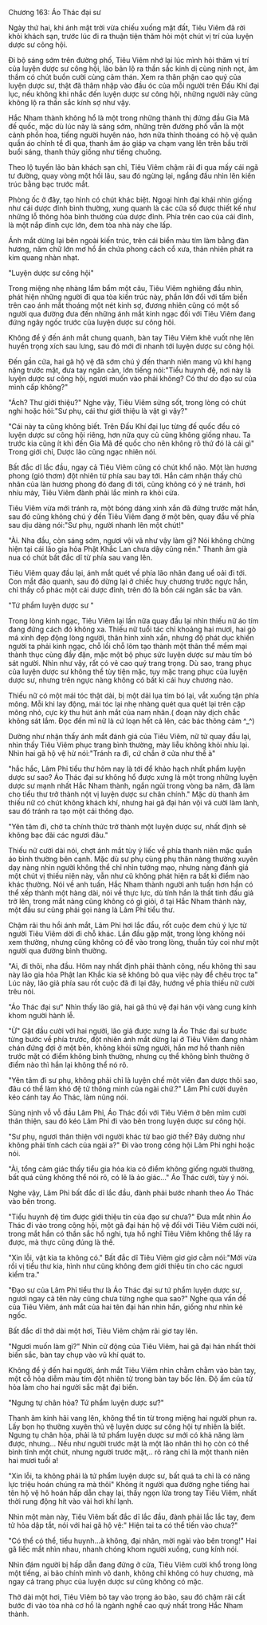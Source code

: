 




Chương 163: Áo Thác đại sư


Ngày thứ hai, khi ánh mặt trời vừa chiếu xuống mặt đất, Tiêu Viêm đã rời khỏi khách sạn, trước lúc đi ra thuận tiện thăm hỏi một chút vị trí của luyện dược sư công hội.

Đi bộ sáng sớm trên đường phố, Tiêu Viêm nhớ lại lúc mình hỏi thăm vị trí của luyện dược sư công hội, lão bản lộ ra thần sắc kinh dị cùng nịnh nọt, âm thầm có chút buồn cười cùng cảm thán. Xem ra thân phận cao quý của luyện dược sư, thật đã thâm nhập vào đầu óc của mỗi người trên Đấu Khí đại lục, nếu không khi nhắc đến luyện dược sư công hội, những người này cũng không lộ ra thần sắc kính sợ như vậy.

Hắc Nham thành không hổ là một trong những thành thị đứng đầu Gia Mã đế quốc, mặc dù lúc này là sáng sớm, những trên đường phố vẫn là một cảnh phồn hoa, tiếng người huyên náo, hơn nữa thỉnh thoảng có hộ vệ quân quần áo chỉnh tề đi qua, thanh âm áo giáp va chạm vang lên trên bầu trời buổi sáng, thanh thúy giống như tiếng chuông.

Theo lộ tuyến lão bản khách sạn chỉ, Tiêu Viêm chậm rãi đi qua mấy cái ngã tư đường, quay vòng một hồi lâu, sau đó ngừng lại, ngẩng đầu nhìn lên kiến trúc bằng bạc trước mắt.

Phòng ốc ở đây, tạo hình có chút khác biệt. Ngoại hình đại khái nhìn giống như cái dược đỉnh bình thường, xung quanh là các cửa sổ được thiết kế như những lỗ thông hỏa bình thường của dược đỉnh. Phía trên cao của cái đỉnh, là một nắp đỉnh cực lớn, đem tòa nhà này che lấp.

Ánh mắt dừng lại bên ngoài kiến trúc, trên cái biển màu tím làm bằng đàn hương, năm chữ lớn mơ hồ ẩn chứa phong cách cổ xưa, thản nhiên phát ra kim quang nhàn nhạt.

"Luyện dược sư công hội"

Trong miệng nhẹ nhàng lẩm bẩm một câu, Tiêu Viêm nghiêng đầu nhìn, phát hiện những người đi qua tòa kiến trúc này, phần lớn đối với tấm biển trên cao ánh mắt thoáng một nét kinh sợ, đương nhiên cũng có một số người qua đường đưa đến những ánh mắt kinh ngạc đối với Tiêu Viêm đang đứng ngây ngốc trước của luyện dược sư công hôi.

Không để ý đến ánh mắt chung quanh, bàn tay Tiêu Viêm khẽ vuốt nhẹ lên huyền trọng xích sau lưng, sau đó mới đi nhanh tới luyện dược sư công hội.

Đến gần cửa, hai gã hộ vệ đã sớm chú ý đến thanh niên mang vũ khí hạng nặng trước mặt, đưa tay ngăn cản, lớn tiếng nói:"Tiểu huynh đệ, nơi này là luyện dược sư công hội, ngươi muốn vào phải không? Có thư do đạo sư của mình cấp không?"

"Ách? Thư giới thiệu?" Nghe vậy, Tiêu Viêm sửng sốt, trong lòng có chút nghi hoặc hỏi:"Sư phụ, cái thư giới thiệu là vật gì vậy?"

"Cái này ta cũng không biết. Trên Đấu Khí đại lục từng đế quốc đều có luyện dược sư công hội riêng, hơn nữa quy củ cũng không giống nhau. Ta trước kia cũng ít khi đến Gia Mã đế quốc cho nên không rõ thứ đó là cái gì" Trong giới chỉ, Dược lão cũng ngạc nhiên nói.

Bất đắc dĩ lắc đầu, ngay cả Tiêu Viêm cũng có chút khổ não. Một làn hương phong (gió thơm) đột nhiên từ phía sau bay tới. Hắn cảm nhận thấy chủ nhân của làn hương phong đó đang đi tới, cũng không có ý né tránh, hơi nhíu mày, Tiêu Viêm đành phải lắc mình ra khỏi cửa.

Tiêu Viêm vừa mới tránh ra, một bóng dáng xinh xắn đã đứng trước mặt hắn, sau đó cũng không chú ý đến Tiêu Viêm đang ở một bên, quay đầu về phía sau dịu dàng nói:"Sư phụ, người nhanh lên một chút!"

"Ài. Nha đầu, còn sáng sớm, ngươi vội vã như vậy làm gì? Nói không chừng hiện tại cái lão gia hỏa Phật Khắc Lan chưa dậy cũng nên." Thanh âm già nua có chút bất đắc dĩ từ phía sau vang lên.

Tiêu Viêm quay đầu lại, ánh mắt quét về phía lão nhân đang uể oải đi tới. Con mắt đảo quanh, sau đó dừng lại ở chiếc huy chương trước ngực hắn, chỉ thấy cổ phác một cái dược đỉnh, trên đó là bốn cái ngân sắc ba văn.

"Tứ phẩm luyện dược sư "

Trong lòng kinh ngạc, Tiêu Viêm lại lần nữa quay đầu lại nhìn thiếu nữ áo tím đang đứng cách đó không xa. Thiếu nữ tuổi tác chỉ khoảng hai mươi, hai gò má xinh đẹp động lòng người, thân hình xinh xắn, nhưng độ phát dục khiến người ta phải kinh ngạc, chỗ lồi chỗ lõm tạo thành một thân thể mềm mại thành thục cùng đầy đặn, mặc một bộ phục sức luyện dược sư màu tím bó sát người. Nhìn như vậy, rất có vẻ cao quý trang trọng. Dù sao, trang phục của luyện dược sư không thể tùy tiện mặc, tuy mặc trang phục của luyện dược sư, nhưng trên ngực nàng không có bất kì cái huy chương nào.

Thiếu nữ có một mái tóc thật dài, bị một dải lụa tím bó lại, vắt xuống tận phía mông. Mỗi khi lay động, mái tóc lại nhẹ nhàng quét qua quét lại trên cặp mông nhỏ, cực kỳ thu hút ánh mắt của nam nhân.( đoạn này dịch chắc không sát lắm. Đọc đến mĩ nữ là cứ loạn hết cả lên, các bác thông cảm ^_^)

Dường như nhận thấy ánh mắt đánh giá của Tiêu Viêm, nữ tử quay đầu lại, nhìn thấy Tiêu Viêm phục trang bình thường, mày liễu không khỏi nhíu lại. Nhìn hai gã hộ vệ hừ nói:"Tránh ra đi, cứ chắn ở cửa như thế à"

"hắc hắc, Lâm Phỉ tiểu thư hôm nay là tới để khảo hạch nhất phẩm luyện dược sư sao? Áo Thác đại sư không hổ được xưng là một trong những luyện dược sư mạnh nhất Hắc Nham thành, ngắn ngủi trong vòng ba năm, đã làm cho tiểu thư trở thành nột vị luyện dược sư chân chính." Mặc dù thanh âm thiếu nữ có chút không khách khí, nhưng hai gã đại hán vội vã cười làm lành, sau đó tránh ra tạo một cái thông đạo.

"Yên tâm đi, chờ ta chính thức trở thành một luyện dược sư, nhất định sẽ không bạc đãi các ngươi đâu."

Thiếu nữ cười dài nói, chợt ánh mắt tùy ý liếc về phía thanh niên mặc quần áo bình thường bên cạnh. Mặc dù sư phụ cùng phụ thân nàng thường xuyên dạy nàng nhìn người không thể chỉ nhìn tướng mạo, nhưng nàng đánh giá một chút vị thiếu niên này, vẫn như cũ không phát hiện ra bất kì điểm nào khác thường. Nói về anh tuấn, Hắc Nham thành người anh tuấn hơn hắn có thể xếp thành một hàng dài, nói về thực lực, dù tính hắn là thất tinh đấu giả trở lên, trong mắt nàng cũng không có gì giỏi, ở tại Hắc Nham thành này, một đấu sư cũng phải gọi nàng là Lâm Phỉ tiểu thư.

Chậm rãi thu hồi ánh mắt, Lâm Phỉ hơi lắc đầu, rốt cuộc đem chú ý lực từ người Tiêu Viêm dời đi chỗ khác. Lần đầu gặp mặt, trong lòng không nói xem thường, nhưng cũng không có để vào trong lòng, thuần túy coi như một người qua đường bình thường.

"Ai, đi thôi, nha đầu. Hôm nay nhất định phải thành công, nếu không thì sau này lão gia hỏa Phật lan Khắc kia sẽ không bỏ qua việc này để chêu trọc ta" Lúc này, lão giả phía sau rốt cuộc đã đi lại đây, hướng về phía thiếu nữ cười trêu nói.

"Áo Thác đại sư" Nhìn thấy lão giả, hai gã thủ vệ đại hán vội vàng cung kính khom người hành lễ.

"Ừ" Gật đầu cười với hai người, lão giả được xưng là Áo Thác đại sư bước từng bước về phía trước, đột nhiên ánh mắt dừng lại ở Tiêu Viêm đang nhàm chán đứng đợi ở một bên, không khỏi sững người, hắn mơ hồ thanh niên trước mặt có điểm không bình thường, nhưng cụ thể không bình thường ở điểm nào thì hắn lại không thể nó rõ.

"Yên tâm đi sư phụ, không phải chỉ là luyện chế một viên đan dược thôi sao, đâu có thể làm khó đệ tử thông minh của ngài chứ.?" Lâm Phỉ cười duyên kéo cánh tay Áo Thác, làm nũng nói.

Sủng nịnh vỗ vỗ đầu Lâm Phỉ, Áo Thác đối với Tiêu Viêm ở bên mỉm cười thân thiện, sau đó kéo Lâm Phỉ đi vào bên trong luyện dược sư công hội.

"Sư phụ, ngươi thân thiện với người khác từ bao giờ thế? Đây dường như không phải tính cách của ngài a?" Đi vào trong công hội Lâm Phỉ nghi hoặc nói.

"Ài, tổng cảm giác thấy tiểu gia hỏa kia có điểm không giống người thường, bất quá cũng không thể nói rõ, có lẽ là ảo giác…" Áo Thác cười, tùy ý nói.

Nghe vậy, Lâm Phỉ bất đắc dĩ lắc đầu, đành phải bước nhanh theo Áo Thác vào bên trong.

"Tiểu huynh đệ tìm được giới thiệu tín của đạo sư chưa?" Đưa mắt nhìn Áo Thác đi vào trong công hội, một gã đại hán hộ vệ đối với Tiêu Viêm cười nói, trong mắt hắn có thần sắc hồ nghi, tựa hồ nghĩ Tiêu Viêm không thể lấy ra được, mà thực cũng đúng là thế.

"Xin lỗi, vật kia ta không có." Bất đắc dĩ Tiêu Viêm giơ giơ cằm nói:"Mới vừa rồi vị tiểu thư kia, hình như cũng không đem giới thiệu tín cho các ngươi kiểm tra."

"Đạo sư của Lâm Phỉ tiểu thư là Áo Thác đại sư tứ phẩm luyện dược sư, ngươi ngay cả tên này cũng chưa từng nghe qua sao?" Nghe qua vấn đề của Tiêu Viêm, ánh mắt của hai tên đại hán nhìn hắn, giống như nhìn kẻ ngốc.

Bất đắc dĩ thở dài một hơi, Tiêu Viêm chậm rãi giơ tay lên.

"Ngươi muốn làm gì?" Nhìn cử động của Tiêu Viêm, hai gã đại hán nhất thời biến sắc, bàn tay chụp vào vũ khí quát to.

Không để ý đến hai người, ánh mắt Tiêu Viêm nhìn chằm chằm vào bàn tay, một cỗ hỏa diễm màu tím đột nhiên từ trong bàn tay bốc lên. Độ ấm của tử hỏa làm cho hai người sắc mặt đại biến.

"Ngưng tự chân hỏa? Tứ phẩm luyện dược sư?"

Thanh âm kinh hãi vang lên, không thể tin từ trong miệng hai người phun ra. Lấy bọn họ thường xuyên thủ vệ luyện dược sư công hội tự nhiên là biết. Ngưng tụ chân hỏa, phải là tứ phẩm luyện dược sư mới có khả năng làm được, nhưng… Nếu như người trước mặt là một lão nhân thì họ còn có thể bình tĩnh một chút, nhưng người trước mặt,.. rõ ràng chỉ là một thanh niên hai mươi tuổi a!

"Xin lỗi, ta không phải là tứ phẩm luyện dược sư, bất quá ta chỉ là có năng lực triệu hoán chúng ra mà thôi" Không ít người qua đường nghe tiếng hai tên hộ vệ hô hoán hấp dẫn chạy lại, thấy ngọn lửa trong tay Tiêu Viêm, nhất thời rung động hít vào vài hơi khí lạnh.

Nhìn một màn này, Tiêu Viêm bất đắc dĩ lắc đầu, đành phải lắc lắc tay, đem tử hỏa dập tắt, nói với hai gã hộ vệ:" Hiện tai ta có thể tiến vào chưa?"

"Có thể có thể, tiểu huynh…à không, đại nhân, mời ngài vào bên trong!" Hai gã liếc mắt nhìn nhau, nhanh chóng khom người xuống, cung kính nói.

Nhìn đám người bị hấp dẫn đang đứng ở cửa, Tiêu Viêm cười khổ trong lòng một tiếng, ai bảo chính mình vô danh, không chỉ không có huy chương, mà ngay cả trang phục của luyện dược sư cũng không có mặc.

Thở dài một hơi, Tiêu Viêm bỏ tay vào trong áo bào, sau đó chậm rãi cất bước đi vào tòa nhà cơ hồ là ngành nghề cao quý nhất trong Hắc Nham thành.




